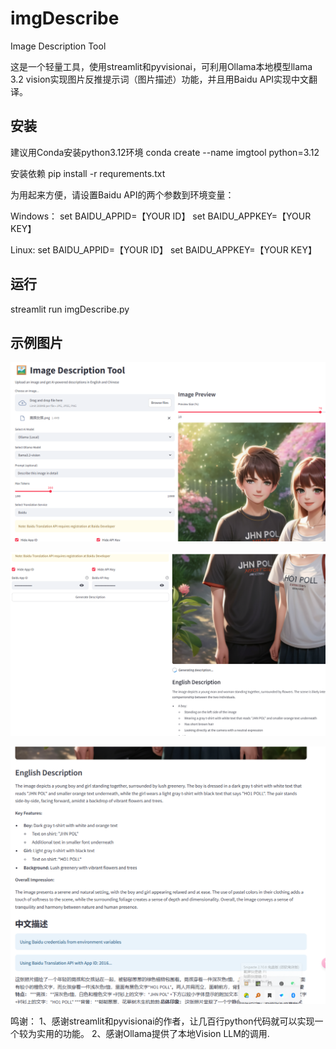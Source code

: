 # imgDescribe
Image Description Tool

这是一个轻量工具，使用streamlit和pyvisionai，可利用Ollama本地模型llama 3.2 vision实现图片反推提示词（图片描述）功能，并且用Baidu API实现中文翻译。


## 安装

建议用Conda安装python3.12环境 conda create --name imgtool python=3.12

安装依赖 pip install -r requrements.txt

为用起来方便，请设置Baidu API的两个参数到环境变量：

Windows：
   set BAIDU_APPID=【YOUR ID】
   set BAIDU_APPKEY=【YOUR KEY】

Linux:
   set BAIDU_APPID=【YOUR ID】
   set BAIDU_APPKEY=【YOUR KEY】

## 运行

streamlit run imgDescribe.py


## 示例图片

![示例图片1](interface1.png)

![示例图片2](interface2.png)

![示例图片3](interface3.png)



鸣谢：
1、感谢streamlit和pyvisionai的作者，让几百行python代码就可以实现一个较为实用的功能。
2、感谢Ollama提供了本地Vision LLM的调用.